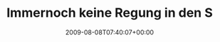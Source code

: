 ---
retweeted: false
source: <a href="http://twitter.com" rel="nofollow">Twitter Web Client</a>
entities:
  hashtags: []
  symbols: []
  user_mentions: []
  urls: []
display_text_range:
- '0'
- '128'
favorite_count: '0'
id_str: '3190674315'
truncated: false
retweet_count: '0'
id: '3190674315'
created_at: Sat Aug 08 07:40:07 +0000 2009
favorited: false
full_text: Immernoch keine Regung in den Schlafhallen. Überlege, mich derweil mit
  den Schwaben in der Nachbarschaft zu sozialisieren. Tips?
lang: de
tags:
- pesos:twitter
date: '2009-08-08T07:40:07+00:00'
src: https://twitter.com/bascht/status/3190674315
original_url: https://twitter.com/bascht/status/3190674315
type: twitter_tweet
text: Immernoch keine Regung in den Schlafhallen. Überlege, mich derweil mit den Schwaben
  in der Nachbarschaft zu sozialisieren. Tips?
title: Immernoch keine Regung in den S

---